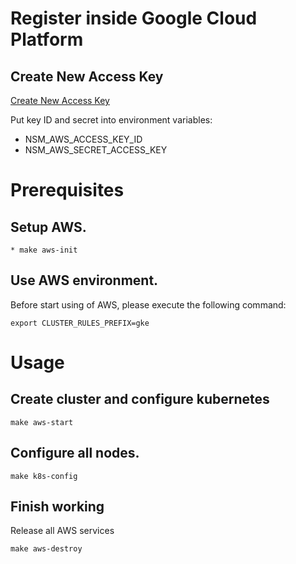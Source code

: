 # Register inside Google Cloud Platform

## Create New Access Key

[Create New Access Key](https://console.aws.amazon.com/iam/home?region=us-east-2#/security_credentials)

Put key ID and secret into environment variables:
* NSM_AWS_ACCESS_KEY_ID
* NSM_AWS_SECRET_ACCESS_KEY

# Prerequisites

## Setup AWS.

```shell
* make aws-init
```

## Use AWS environment.

Before start using of AWS, please execute the following command:

```shell
export CLUSTER_RULES_PREFIX=gke
```

# Usage

## Create cluster and configure kubernetes

```shell
make aws-start
```

## Configure all nodes.

```shell
make k8s-config
```

## Finish working

Release all AWS services

```shell
make aws-destroy
```
